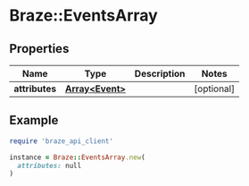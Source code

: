 # Braze::EventsArray

## Properties

| Name | Type | Description | Notes |
| ---- | ---- | ----------- | ----- |
| **attributes** | [**Array&lt;Event&gt;**](Event.md) |  | [optional] |

## Example

```ruby
require 'braze_api_client'

instance = Braze::EventsArray.new(
  attributes: null
)
```


